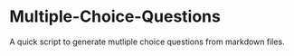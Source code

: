 # Multiple-Choice-Questions
A quick script to generate mutliple choice questions from markdown files.
